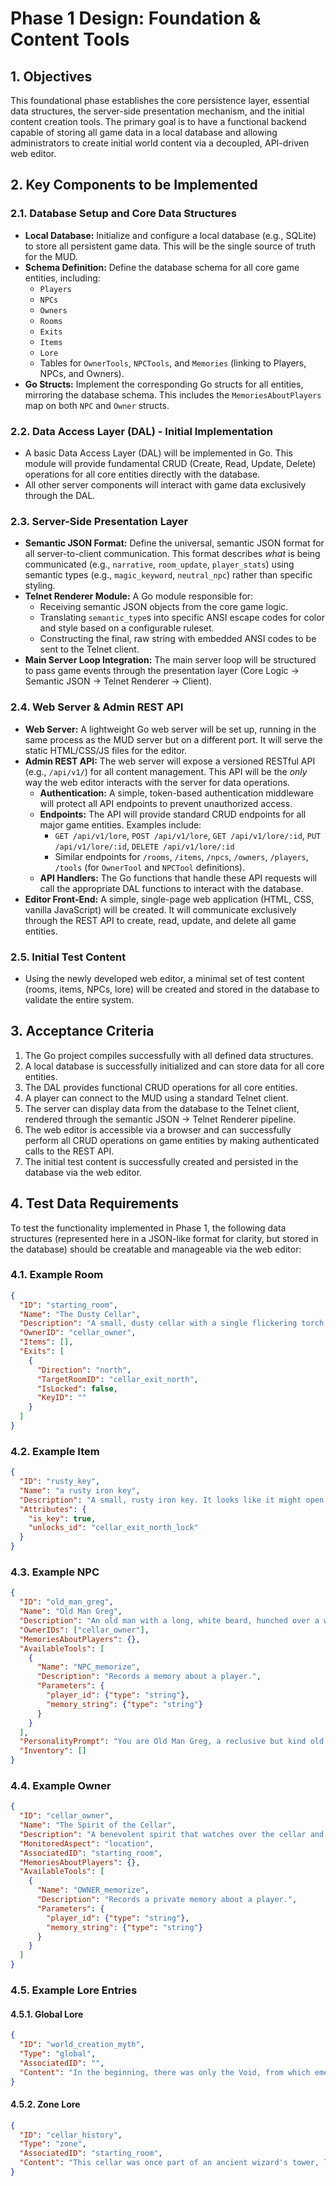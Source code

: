 # Phase 1 Design: Foundation & Content Tools

## 1. Objectives

This foundational phase establishes the core persistence layer, essential data structures, the server-side presentation mechanism, and the initial content creation tools. The primary goal is to have a functional backend capable of storing all game data in a local database and allowing administrators to create initial world content via a decoupled, API-driven web editor.

## 2. Key Components to be Implemented

### 2.1. Database Setup and Core Data Structures

*   **Local Database:** Initialize and configure a local database (e.g., SQLite) to store all persistent game data. This will be the single source of truth for the MUD.
*   **Schema Definition:** Define the database schema for all core game entities, including:
    *   `Players`
    *   `NPCs`
    *   `Owners`
    *   `Rooms`
    *   `Exits`
    *   `Items`
    *   `Lore`
    *   Tables for `OwnerTools`, `NPCTools`, and `Memories` (linking to Players, NPCs, and Owners).
*   **Go Structs:** Implement the corresponding Go structs for all entities, mirroring the database schema. This includes the `MemoriesAboutPlayers` map on both `NPC` and `Owner` structs.

### 2.2. Data Access Layer (DAL) - Initial Implementation

*   A basic Data Access Layer (DAL) will be implemented in Go. This module will provide fundamental CRUD (Create, Read, Update, Delete) operations for all core entities directly with the database.
*   All other server components will interact with game data exclusively through the DAL.

### 2.3. Server-Side Presentation Layer

*   **Semantic JSON Format:** Define the universal, semantic JSON format for all server-to-client communication. This format describes *what* is being communicated (e.g., `narrative`, `room_update`, `player_stats`) using semantic types (e.g., `magic_keyword`, `neutral_npc`) rather than specific styling.
*   **Telnet Renderer Module:** A Go module responsible for:
    *   Receiving semantic JSON objects from the core game logic.
    *   Translating `semantic_type`s into specific ANSI escape codes for color and style based on a configurable ruleset.
    *   Constructing the final, raw string with embedded ANSI codes to be sent to the Telnet client.
*   **Main Server Loop Integration:** The main server loop will be structured to pass game events through the presentation layer (Core Logic -> Semantic JSON -> Telnet Renderer -> Client).

### 2.4. Web Server & Admin REST API

*   **Web Server:** A lightweight Go web server will be set up, running in the same process as the MUD server but on a different port. It will serve the static HTML/CSS/JS files for the editor.
*   **Admin REST API:** The web server will expose a versioned RESTful API (e.g., `/api/v1/`) for all content management. This API will be the *only* way the web editor interacts with the server for data operations.
    *   **Authentication:** A simple, token-based authentication middleware will protect all API endpoints to prevent unauthorized access.
    *   **Endpoints:** The API will provide standard CRUD endpoints for all major game entities. Examples include:
        *   `GET /api/v1/lore`, `POST /api/v1/lore`, `GET /api/v1/lore/:id`, `PUT /api/v1/lore/:id`, `DELETE /api/v1/lore/:id`
        *   Similar endpoints for `/rooms`, `/items`, `/npcs`, `/owners`, `/players`, `/tools` (for `OwnerTool` and `NPCTool` definitions).
    *   **API Handlers:** The Go functions that handle these API requests will call the appropriate DAL functions to interact with the database.
*   **Editor Front-End:** A simple, single-page web application (HTML, CSS, vanilla JavaScript) will be created. It will communicate exclusively through the REST API to create, read, update, and delete all game entities.

### 2.5. Initial Test Content

*   Using the newly developed web editor, a minimal set of test content (rooms, items, NPCs, lore) will be created and stored in the database to validate the entire system.

## 3. Acceptance Criteria

1.  The Go project compiles successfully with all defined data structures.
2.  A local database is successfully initialized and can store data for all core entities.
3.  The DAL provides functional CRUD operations for all core entities.
4.  A player can connect to the MUD using a standard Telnet client.
5.  The server can display data from the database to the Telnet client, rendered through the semantic JSON -> Telnet Renderer pipeline.
6.  The web editor is accessible via a browser and can successfully perform all CRUD operations on game entities by making authenticated calls to the REST API.
7.  The initial test content is successfully created and persisted in the database via the web editor.

## 4. Test Data Requirements

To test the functionality implemented in Phase 1, the following data structures (represented here in a JSON-like format for clarity, but stored in the database) should be creatable and manageable via the web editor:

### 4.1. Example Room

```json
{
  "ID": "starting_room",
  "Name": "The Dusty Cellar",
  "Description": "A small, dusty cellar with a single flickering torch. The air is damp and smells of old earth. A wooden door leads north.",
  "OwnerID": "cellar_owner",
  "Items": [],
  "Exits": [
    {
      "Direction": "north",
      "TargetRoomID": "cellar_exit_north",
      "IsLocked": false,
      "KeyID": ""
    }
  ]
}
```

### 4.2. Example Item

```json
{
  "ID": "rusty_key",
  "Name": "a rusty iron key",
  "Description": "A small, rusty iron key. It looks like it might open an old lock.",
  "Attributes": {
    "is_key": true,
    "unlocks_id": "cellar_exit_north_lock"
  }
}
```

### 4.3. Example NPC

```json
{
  "ID": "old_man_greg",
  "Name": "Old Man Greg",
  "Description": "An old man with a long, white beard, hunched over a workbench.",
  "OwnerIDs": ["cellar_owner"],
  "MemoriesAboutPlayers": {},
  "AvailableTools": [
    {
      "Name": "NPC_memorize",
      "Description": "Records a memory about a player.",
      "Parameters": {
        "player_id": {"type": "string"},
        "memory_string": {"type": "string"}
      }
    }
  ],
  "PersonalityPrompt": "You are Old Man Greg, a reclusive but kind old man who lives in the cellar. You are wary of strangers but will help those who seem genuine. You are very knowledgeable about local history.",
  "Inventory": []
}
```

### 4.4. Example Owner

```json
{
  "ID": "cellar_owner",
  "Name": "The Spirit of the Cellar",
  "Description": "A benevolent spirit that watches over the cellar and its inhabitants.",
  "MonitoredAspect": "location",
  "AssociatedID": "starting_room",
  "MemoriesAboutPlayers": {},
  "AvailableTools": [
    {
      "Name": "OWNER_memorize",
      "Description": "Records a private memory about a player.",
      "Parameters": {
        "player_id": {"type": "string"},
        "memory_string": {"type": "string"}
      }
    }
  ]
}
```

### 4.5. Example Lore Entries

#### 4.5.1. Global Lore

```json
{
  "ID": "world_creation_myth",
  "Type": "global",
  "AssociatedID": "",
  "Content": "In the beginning, there was only the Void, from which emerged the Twin Dragons, Ignis and Aqua. They wove the fabric of reality, creating the lands of Aerthos and the celestial spheres. Their eternal dance maintains the balance of magic and life."
}
```

#### 4.5.2. Zone Lore

```json
{
  "ID": "cellar_history",
  "Type": "zone",
  "AssociatedID": "starting_room",
  "Content": "This cellar was once part of an ancient wizard's tower, long since crumbled to dust. Whispers say the wizard's spirit still lingers, protecting forgotten secrets."
}
```